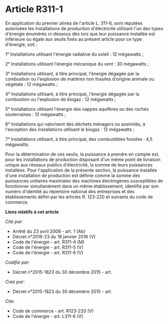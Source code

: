 # Article R311-1

En application du premier alinéa de l'article L. 311-6, sont réputées autorisées les installations de production
d'électricité utilisant l'un des types d'énergie énumérés ci-dessous dès lors que leur puissance installée est inférieure ou
égale aux seuils fixés au présent article pour ce type d'énergie, soit : 

1° Installations utilisant l'énergie radiative du soleil : 12 mégawatts ; 

2° Installations utilisant l'énergie mécanique du vent : 30 mégawatts ; 

3° Installations utilisant, à titre principal, l'énergie dégagée par la combustion ou l'explosion de matières non fossiles
d'origine animale ou végétale : 12 mégawatts ; 

4° Installations utilisant, à titre principal, l'énergie dégagée par la combustion ou l'explosion de biogaz : 12 mégawatts ; 

5° Installations utilisant l'énergie des nappes aquifères ou des roches souterraines : 12 mégawatts ; 

6° Installations qui valorisent des déchets ménagers ou assimilés, à l'exception des installations utilisant le biogaz : 12
mégawatts ; 

7° Installations utilisant, à titre principal, des combustibles fossiles : 4,5 mégawatts. 

Pour la détermination de ces seuils, la puissance à prendre en compte est, pour les installations de production disposant
d'un même point de livraison unique aux réseaux publics d'électricité, la somme de leurs puissances installées. Pour
l'application de la présente section, la puissance installée d'une installation de production est définie comme la somme des
puissances unitaires maximales des machines électrogènes susceptibles de fonctionner simultanément dans un même
établissement, identifié par son numéro d'identité au répertoire national des entreprises et des établissements défini par
les articles R. 123-220 et suivants du code de commerce.

**Liens relatifs à cet article**

_Cité par_:

  - Arrêté du 23 avril 2008 - art. 1 (Ab)
  - Décret n°2016-23 du 18 janvier 2016 (V)
  - Code de l'énergie - art. R311-4 (M)
  - Code de l'énergie - art. R311-5 (V)
  - Code de l'énergie - art. R311-6 (V)

_Codifié par_:

  - Décret n°2015-1823 du 30 décembre 2015 - art.

_Créé par_:

  - Décret n°2015-1823 du 30 décembre 2015 - art.

_Cite_:

  - Code de commerce - art. R123-220 (V)
  - Code de l'énergie - art. L311-6 (V)
